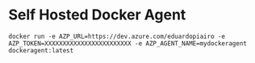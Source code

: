 # Self Hosted Docker Agent

```
docker run -e AZP_URL=https://dev.azure.com/eduardopiairo -e AZP_TOKEN=XXXXXXXXXXXXXXXXXXXXXXXX -e AZP_AGENT_NAME=mydockeragent dockeragent:latest
```